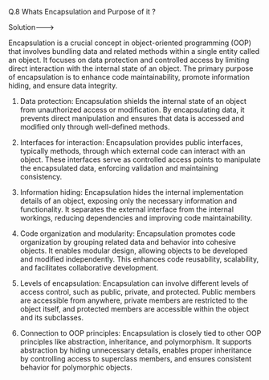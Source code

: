 Q.8 Whats Encapsulation and Purpose of it ?

Solution--->

Encapsulation is a crucial concept in object-oriented programming (OOP) that involves bundling data and related methods within a single entity called an object. It focuses on data protection and controlled access by limiting direct interaction with the internal state of an object. The primary purpose of encapsulation is to enhance code maintainability, promote information hiding, and ensure data integrity.

1. Data protection: Encapsulation shields the internal state of an object from unauthorized access or modification. By encapsulating data, it prevents direct manipulation and ensures that data is accessed and modified only through well-defined methods.

2. Interfaces for interaction: Encapsulation provides public interfaces, typically methods, through which external code can interact with an object. These interfaces serve as controlled access points to manipulate the encapsulated data, enforcing validation and maintaining consistency.

3. Information hiding: Encapsulation hides the internal implementation details of an object, exposing only the necessary information and functionality. It separates the external interface from the internal workings, reducing dependencies and improving code maintainability.

4. Code organization and modularity: Encapsulation promotes code organization by grouping related data and behavior into cohesive objects. It enables modular design, allowing objects to be developed and modified independently. This enhances code reusability, scalability, and facilitates collaborative development.

5. Levels of encapsulation: Encapsulation can involve different levels of access control, such as public, private, and protected. Public members are accessible from anywhere, private members are restricted to the object itself, and protected members are accessible within the object and its subclasses.

6. Connection to OOP principles: Encapsulation is closely tied to other OOP principles like abstraction, inheritance, and polymorphism. It supports abstraction by hiding unnecessary details, enables proper inheritance by controlling access to superclass members, and ensures consistent behavior for polymorphic objects.
